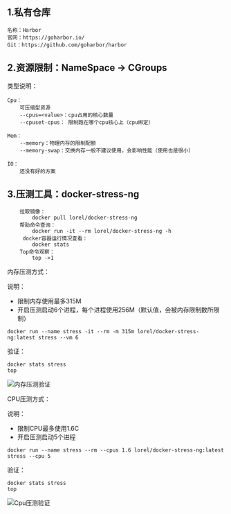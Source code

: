 ## 1.私有仓库
```
名称：Harbor
官网：https://goharbor.io/
Git：https://github.com/goharbor/harbor
```
    
   
## 2.资源限制：NameSpace -> CGroups


类型说明：

```
Cpu：
    可压缩型资源
    --cpus=<value>：cpu占用的核心数量
    --cpuset-cpus： 限制跑在哪个cpu核心上（cpu绑定）

```

```
Mem：
    --memory：物理内存的限制配额
    --memory-swap：交换内存一般不建议使用，会影响性能（使用也是很小）

```

```
IO：
    还没有好的方案 
```


## 3.压测工具：docker-stress-ng

```
    拉取镜像：
        docker pull lorel/docker-stress-ng
    帮助命令查询：
        docker run -it --rm lorel/docker-stress-ng -h
     docker容器运行情况查看：
        docker stats
    Top命令观察：
        top ->1
```
           

内存压测方式：

说明：
* 限制内存使用最多315M
* 开启压测启动6个进程，每个进程使用256M（默认值，会被内存限制数所限制）
```
docker run --name stress -it --rm -m 315m lorel/docker-stress-ng:latest stress --vm 6
```    

验证：
```
docker stats stress
top
```
![内存压测验证](https://github-aaron89.oss-cn-beijing.aliyuncs.com/Docker/memcheck.png)

CPU压测方式：

说明：
* 限制CPU最多使用1.6C
* 开启压测启动5个进程
```
docker run --name stress --rm --cpus 1.6 lorel/docker-stress-ng:latest stress --cpu 5
```
    
验证：
```
docker stats stress
top
```
![Cpu压测验证](https://github-aaron89.oss-cn-beijing.aliyuncs.com/Docker/cpucheck.png)